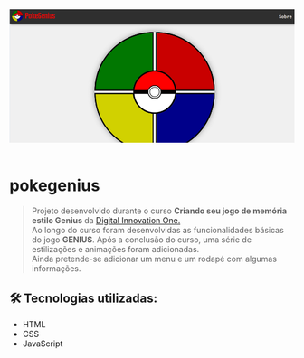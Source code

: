 <img src="./images/capa.png" alt="capa" />
<br />
<br />

# pokegenius

> Projeto desenvolvido durante o curso **Criando seu jogo de memória estilo Genius** da [Digital Innovation One.](https://digitalinnovation.one/) <br>
> Ao longo do curso foram desenvolvidas as funcionalidades básicas do jogo **GENIUS**. Após a conclusão do curso, uma série de estilizações e animações foram adicionadas. <br>
> Ainda pretende-se adicionar um menu e um rodapé com algumas informações.


## 🛠 Tecnologias utilizadas:

- HTML
- CSS
- JavaScript
